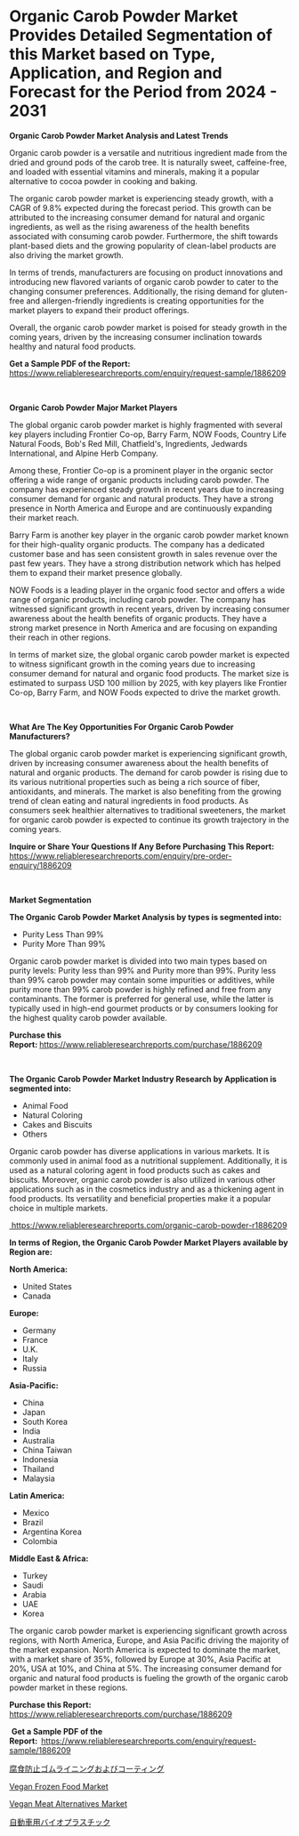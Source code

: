 <p><h1>Organic Carob Powder Market Provides Detailed Segmentation of this Market based on Type, Application, and Region and Forecast for the Period from 2024 - 2031</h1></p><p><strong>Organic Carob Powder Market Analysis and Latest Trends</strong></p>
<p><p>Organic carob powder is a versatile and nutritious ingredient made from the dried and ground pods of the carob tree. It is naturally sweet, caffeine-free, and loaded with essential vitamins and minerals, making it a popular alternative to cocoa powder in cooking and baking.</p><p>The organic carob powder market is experiencing steady growth, with a CAGR of 9.8% expected during the forecast period. This growth can be attributed to the increasing consumer demand for natural and organic ingredients, as well as the rising awareness of the health benefits associated with consuming carob powder. Furthermore, the shift towards plant-based diets and the growing popularity of clean-label products are also driving the market growth.</p><p>In terms of trends, manufacturers are focusing on product innovations and introducing new flavored variants of organic carob powder to cater to the changing consumer preferences. Additionally, the rising demand for gluten-free and allergen-friendly ingredients is creating opportunities for the market players to expand their product offerings.</p><p>Overall, the organic carob powder market is poised for steady growth in the coming years, driven by the increasing consumer inclination towards healthy and natural food products.</p></p>
<p><strong>Get a Sample PDF of the Report:&nbsp;</strong> <a href="https://www.reliableresearchreports.com/enquiry/request-sample/1886209">https://www.reliableresearchreports.com/enquiry/request-sample/1886209</a></p>
<p>&nbsp;</p>
<p><strong>Organic Carob Powder Major Market Players</strong></p>
<p><p>The global organic carob powder market is highly fragmented with several key players including Frontier Co-op, Barry Farm, NOW Foods, Country Life Natural Foods, Bob's Red Mill, Chatfield's, Ingredients, Jedwards International, and Alpine Herb Company.</p><p>Among these, Frontier Co-op is a prominent player in the organic sector offering a wide range of organic products including carob powder. The company has experienced steady growth in recent years due to increasing consumer demand for organic and natural products. They have a strong presence in North America and Europe and are continuously expanding their market reach.</p><p>Barry Farm is another key player in the organic carob powder market known for their high-quality organic products. The company has a dedicated customer base and has seen consistent growth in sales revenue over the past few years. They have a strong distribution network which has helped them to expand their market presence globally.</p><p>NOW Foods is a leading player in the organic food sector and offers a wide range of organic products, including carob powder. The company has witnessed significant growth in recent years, driven by increasing consumer awareness about the health benefits of organic products. They have a strong market presence in North America and are focusing on expanding their reach in other regions.</p><p>In terms of market size, the global organic carob powder market is expected to witness significant growth in the coming years due to increasing consumer demand for natural and organic food products. The market size is estimated to surpass USD 100 million by 2025, with key players like Frontier Co-op, Barry Farm, and NOW Foods expected to drive the market growth.</p></p>
<p>&nbsp;</p>
<p><strong>What Are The Key Opportunities For Organic Carob Powder Manufacturers?</strong></p>
<p><p>The global organic carob powder market is experiencing significant growth, driven by increasing consumer awareness about the health benefits of natural and organic products. The demand for carob powder is rising due to its various nutritional properties such as being a rich source of fiber, antioxidants, and minerals. The market is also benefiting from the growing trend of clean eating and natural ingredients in food products. As consumers seek healthier alternatives to traditional sweeteners, the market for organic carob powder is expected to continue its growth trajectory in the coming years.</p></p>
<p><strong>Inquire or Share Your Questions If Any Before Purchasing This Report:</strong> <a href="https://www.reliableresearchreports.com/enquiry/pre-order-enquiry/1886209">https://www.reliableresearchreports.com/enquiry/pre-order-enquiry/1886209</a></p>
<p>&nbsp;</p>
<p><strong>Market Segmentation</strong></p>
<p><strong>The Organic Carob Powder Market Analysis by types is segmented into:</strong></p>
<p><ul><li>Purity Less Than 99%</li><li>Purity More Than 99%</li></ul></p>
<p><p>Organic carob powder market is divided into two main types based on purity levels: Purity less than 99% and Purity more than 99%. Purity less than 99% carob powder may contain some impurities or additives, while purity more than 99% carob powder is highly refined and free from any contaminants. The former is preferred for general use, while the latter is typically used in high-end gourmet products or by consumers looking for the highest quality carob powder available.</p></p>
<p><strong>Purchase this Report:&nbsp;</strong><a href="https://www.reliableresearchreports.com/purchase/1886209">https://www.reliableresearchreports.com/purchase/1886209</a></p>
<p>&nbsp;</p>
<p><strong>The Organic Carob Powder Market Industry Research by Application is segmented into:</strong></p>
<p><ul><li>Animal Food</li><li>Natural Coloring</li><li>Cakes and Biscuits</li><li>Others</li></ul></p>
<p><p>Organic carob powder has diverse applications in various markets. It is commonly used in animal food as a nutritional supplement. Additionally, it is used as a natural coloring agent in food products such as cakes and biscuits. Moreover, organic carob powder is also utilized in various other applications such as in the cosmetics industry and as a thickening agent in food products. Its versatility and beneficial properties make it a popular choice in multiple markets.</p></p>
<p><a href="https://www.reliableresearchreports.com/organic-carob-powder-r1886209">&nbsp;https://www.reliableresearchreports.com/organic-carob-powder-r1886209</a></p>
<p><strong>In terms of Region, the Organic Carob Powder Market Players available by Region are:</strong></p>
<p>
    <p> <strong> North America: </strong>
        <ul>
            <li>United States</li>
            <li>Canada</li>
        </ul>
        </p> 
    <p> <strong> Europe: </strong>
        <ul>
            <li>Germany</li>
            <li>France</li>
            <li>U.K.</li>
            <li>Italy</li>
            <li>Russia</li>
        </ul>
        </p> 
    <p> <strong> Asia-Pacific: </strong>
        <ul>
            <li>China</li>
            <li>Japan</li>
            <li>South Korea</li>
            <li>India</li>
            <li>Australia</li>
            <li>China Taiwan</li>
            <li>Indonesia</li>
            <li>Thailand</li>
            <li>Malaysia</li>
        </ul>
        </p> 
    <p> <strong> Latin America: </strong>
        <ul>
            <li>Mexico</li>
            <li>Brazil</li>
            <li>Argentina Korea</li>
            <li>Colombia</li>
        </ul>
        </p> 
    <p> <strong> Middle East & Africa: </strong>
        <ul>
            <li>Turkey</li>
            <li>Saudi</li>
            <li>Arabia</li>
            <li>UAE</li>
            <li>Korea</li>
        </ul>
    </p>
    </p>
<p><p>The organic carob powder market is experiencing significant growth across regions, with North America, Europe, and Asia Pacific driving the majority of the market expansion. North America is expected to dominate the market, with a market share of 35%, followed by Europe at 30%, Asia Pacific at 20%, USA at 10%, and China at 5%. The increasing consumer demand for organic and natural food products is fueling the growth of the organic carob powder market in these regions.</p></p>
<p><strong>Purchase this Report: </strong><a href="https://www.reliableresearchreports.com/purchase/1886209">https://www.reliableresearchreports.com/purchase/1886209</a></p>
<p>&nbsp;<strong>Get a Sample PDF of the Report:&nbsp;&nbsp;</strong><a href="https://www.reliableresearchreports.com/enquiry/request-sample/1886209">https://www.reliableresearchreports.com/enquiry/request-sample/1886209</a></p>
<p><strong></strong></p>
<p><p><a href="https://github.com/EstaSprer20231/Market-Research-Report-List-1/blob/main/723619819089.md">腐食防止ゴムライニングおよびコーティング</a></p><p><a href="https://github.com/Angelnienowdseej3e45z3p8c/Market-Research-Report-List-1/blob/main/vegan-frozen-food-market.md">Vegan Frozen Food Market</a></p><p><a href="https://github.com/brentleyjimmiealvaradoz4l1rea/Market-Research-Report-List-2/blob/main/vegan-meat-alternatives-market.md">Vegan Meat Alternatives Market</a></p><p><a href="https://github.com/vlcostes/Market-Research-Report-List-1/blob/main/370471319088.md">自動車用バイオプラスチック</a></p></p>